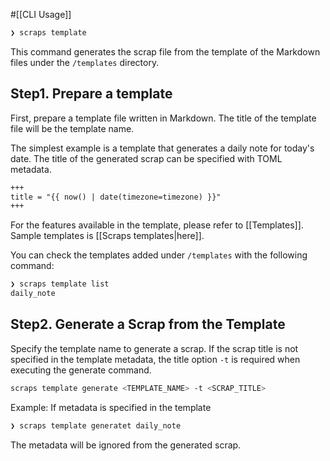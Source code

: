 #[[CLI Usage]]

```bash
❯ scraps template
```

This command generates the scrap file from the template of the Markdown files under the `/templates` directory.

## Step1. Prepare a template

First, prepare a template file written in Markdown. The title of the template file will be the template name.

The simplest example is a template that generates a daily note for today's date. The title of the generated scrap can be specified with TOML metadata.
```markdown
+++
title = "{{ now() | date(timezone=timezone) }}"
+++
```

 For the features available in the template, please refer to [[Templates]]. Sample templates is [[Scraps templates|here]]. 
 
You can check the templates added under `/templates` with the following command:
```bash
❯ scraps template list
daily_note
```

## Step2. Generate a Scrap from the Template
Specify the template name to generate a scrap. If the scrap title is not specified in the template metadata, the title option `-t` is required when executing the generate command.

```bash
scraps template generate <TEMPLATE_NAME> -t <SCRAP_TITLE>
```

Example:
If metadata is specified in the template
```bash
❯ scraps template generatet daily_note 
```

The metadata will be ignored from the generated scrap.